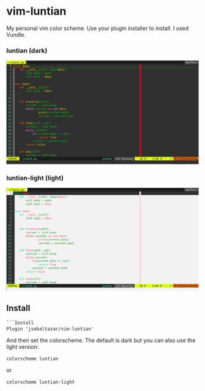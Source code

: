 # vim-luntian
My personal vim color scheme. Use your plugin installer to install. I used Vundle.

### luntian (dark)
![screenshot](https://github.com/jsebaltazar/vim-master/blob/master/luntian.png)

### luntian-light (light)
![screenshot](https://github.com/jsebaltazar/vim-master/blob/master/luntian-light.png)

## Install

```viml
```Install
Plugin 'jsebaltazar/vim-luntian'
```

And then set the colorscheme. The default is dark but you can also use the light version:

```viml
colorscheme luntian
```

or

```viml
colorscheme luntian-light
```
